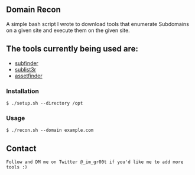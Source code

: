 ## Domain Recon
A simple bash script I wrote to download tools that enumerate Subdomains on a given site and execute them on the given site.

## The tools currently being used are:
- [subfinder](https://github.com/subfinder/subfinder)
- [sublist3r](https://github.com/aboul3la/Sublist3r)
- [assetfinder](https://github.com/tomnomnom/assetfinder)

### Installation
`$ ./setup.sh --directory /opt`

### Usage
`$ ./recon.sh --domain example.com`

## Contact
`Follow and DM me on Twitter @_im_gr00t if you'd like me to add more tools :)`
